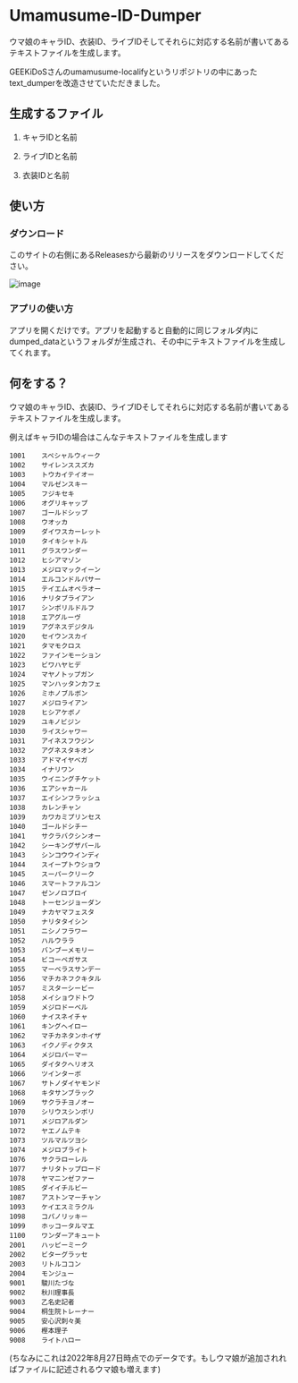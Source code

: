 # Umamusume-ID-Dumper
ウマ娘のキャラID、衣装ID、ライブIDそしてそれらに対応する名前が書いてあるテキストファイルを生成します。

GEEKiDoSさんのumamusume-localifyというリポジトリの中にあったtext_dumperを改造させていただきました。

## 生成するファイル
1. キャラIDと名前

2. ライブIDと名前

3. 衣装IDと名前

## 使い方
### ダウンロード
このサイトの右側にあるReleasesから最新のリリースをダウンロードしてください。

![image](https://user-images.githubusercontent.com/90076182/187061677-96bbc264-5ae8-4266-ab40-40e51d914a91.png)

### アプリの使い方
アプリを開くだけです。アプリを起動すると自動的に同じフォルダ内にdumped_dataというフォルダが生成され、その中にテキストファイルを生成してくれます。

## 何をする？
ウマ娘のキャラID、衣装ID、ライブIDそしてそれらに対応する名前が書いてあるテキストファイルを生成します。

例えばキャラIDの場合はこんなテキストファイルを生成します

```
1001	スペシャルウィーク
1002	サイレンススズカ
1003	トウカイテイオー
1004	マルゼンスキー
1005	フジキセキ
1006	オグリキャップ
1007	ゴールドシップ
1008	ウオッカ
1009	ダイワスカーレット
1010	タイキシャトル
1011	グラスワンダー
1012	ヒシアマゾン
1013	メジロマックイーン
1014	エルコンドルパサー
1015	テイエムオペラオー
1016	ナリタブライアン
1017	シンボリルドルフ
1018	エアグルーヴ
1019	アグネスデジタル
1020	セイウンスカイ
1021	タマモクロス
1022	ファインモーション
1023	ビワハヤヒデ
1024	マヤノトップガン
1025	マンハッタンカフェ
1026	ミホノブルボン
1027	メジロライアン
1028	ヒシアケボノ
1029	ユキノビジン
1030	ライスシャワー
1031	アイネスフウジン
1032	アグネスタキオン
1033	アドマイヤベガ
1034	イナリワン
1035	ウイニングチケット
1036	エアシャカール
1037	エイシンフラッシュ
1038	カレンチャン
1039	カワカミプリンセス
1040	ゴールドシチー
1041	サクラバクシンオー
1042	シーキングザパール
1043	シンコウウインディ
1044	スイープトウショウ
1045	スーパークリーク
1046	スマートファルコン
1047	ゼンノロブロイ
1048	トーセンジョーダン
1049	ナカヤマフェスタ
1050	ナリタタイシン
1051	ニシノフラワー
1052	ハルウララ
1053	バンブーメモリー
1054	ビコーペガサス
1055	マーベラスサンデー
1056	マチカネフクキタル
1057	ミスターシービー
1058	メイショウドトウ
1059	メジロドーベル
1060	ナイスネイチャ
1061	キングヘイロー
1062	マチカネタンホイザ
1063	イクノディクタス
1064	メジロパーマー
1065	ダイタクヘリオス
1066	ツインターボ
1067	サトノダイヤモンド
1068	キタサンブラック
1069	サクラチヨノオー
1070	シリウスシンボリ
1071	メジロアルダン
1072	ヤエノムテキ
1073	ツルマルツヨシ
1074	メジロブライト
1076	サクラローレル
1077	ナリタトップロード
1078	ヤマニンゼファー
1085	ダイイチルビー
1087	アストンマーチャン
1093	ケイエスミラクル
1098	コパノリッキー
1099	ホッコータルマエ
1100	ワンダーアキュート
2001	ハッピーミーク
2002	ビターグラッセ
2003	リトルココン
2004	モンジュー
9001	駿川たづな
9002	秋川理事長
9003	乙名史記者
9004	桐生院トレーナー
9005	安心沢刺々美
9006	樫本理子
9008	ライトハロー
```

(ちなみにこれは2022年8月27日時点でのデータです。もしウマ娘が追加されればファイルに記述されるウマ娘も増えます)

